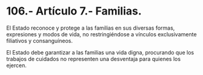 # 106.- Artículo 7.- Familias.

El Estado reconoce y protege a las familias en sus diversas formas, expresiones y modos de vida, no restringiéndose a vínculos exclusivamente filiativos y consanguíneos.&#x20;

El Estado debe garantizar a las familias una vida digna, procurando que los trabajos de cuidados no representen una desventaja para quienes los ejercen.
